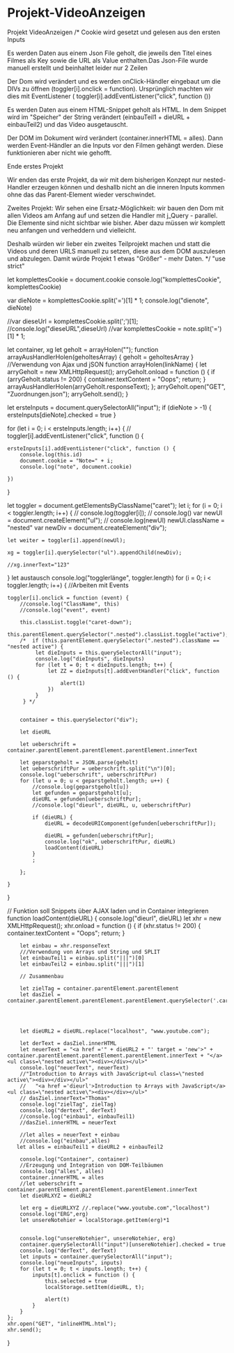 # Projekt-VideoAnzeigen
Projekt VideoAnzeigen
/* 
Cookie wird gesetzt und gelesen aus den ersten Inputs

Es werden Daten aus einem Json File geholt, die jeweils den Titel eines Filmes als Key sowie die URL als Value enthalten.Das Json-File wurde manuell erstellt und beinhaltet leider nur 2 Zeilen

Der Dom wird verändert und es werden onClick-Händler eingebaut um die DIVs zu öffnen (toggler[i].onclick = function). Ursprünglich machten wir dies mit EventListener (  toggler[i].addEventListener("click", function ())

Es werden Daten aus einem HTML-Snippet geholt als HTML. In dem Snippet wird im "Speicher" der String verändert (einbauTeil1 + dieURL + einbauTeil2) und das Video ausgetauscht.

Der DOM im Dokument wird verändert (container.innerHTML = alles). 
Dann werden Event-Händler an die Inputs vor den Filmen gehängt werden. Diese funktionieren aber nicht wie gehofft.


Ende erstes Projekt

Wir enden das erste Projekt, da wir mit dem bisherigen Konzept nur nested-Handler erzeugen können und deshallb nicht an die inneren Inputs kommen ohne das das Parent-Element wieder verschwindet.

Zweites Projekt:
Wir sehen eine Ersatz-Möglichkeit: wir bauen den Dom mit allen Videos am Anfang auf und setzen die Handler mit j_Query - parallel. Die Elemente sind nicht sichtbar wie bisher. Aber dazu müssen wir komplett neu anfangen und verheddern und vielleicht.

Deshalb würden wir lieber ein zweites Teilprojekt machen und statt die Videos und deren URLS manuell zu setzen, diese aus dem DOM auszulesen und abzulegen. Damit würde Projekt 1 etwas "Größer" - mehr Daten.
*/
"use strict"

let komplettesCookie = document.cookie
console.log("komplettesCookie", komplettesCookie)


var dieNote = komplettesCookie.split('=')[1] * 1;
console.log("dienote", dieNote)

//var dieseUrl = komplettesCookie.split(';')[1];
//console.log("dieseURL",dieseUrl)
//var komplettesCookie = note.split('=')[1] * 1;

let container, xg
let geholt = arrayHolen("");
function arrayAusHandlerHolen(geholtesArray) {
    geholt = geholtesArray
}
//Verwendung von Ajax und jSON
function arrayHolen(linkName) {
    let arryGeholt = new XMLHttpRequest();
    arryGeholt.onload = function () {
        if (arryGeholt.status != 200) {
            container.textContent = "Oops";
            return;
        }
        arrayAusHandlerHolen(arryGeholt.responseText);
    };
    arryGeholt.open("GET", "Zuordnungen.json");
    arryGeholt.send();
}

let ersteInputs = document.querySelectorAll("input");
if (dieNote > -1) {
    ersteInputs[dieNote].checked = true
}




for (let i = 0; i < ersteInputs.length; i++) {
    //    toggler[i].addEventListener("click", function () {

    ersteInputs[i].addEventListener("click", function () {
        console.log(this.id)
        document.cookie = "Note=" + i;
        console.log("note", document.cookie)

    })
}


let toggler = document.getElementsByClassName("caret");
let i;
for (i = 0; i < toggler.length; i++) {
    //  console.log(toggler[i]);
    //  console.log()
    var newUl = document.createElement("ul");
    //   console.log(newUl)
    newUl.className = "nested"
    var newDiv = document.createElement("div");

    let weiter = toggler[i].append(newUl);

    xg = toggler[i].querySelector("ul").appendChild(newDiv);

    //xg.innerText="123"
}
let austausch
console.log("togglerlänge", toggler.length)
for (i = 0; i < toggler.length; i++) {
    //Arbeiten mit Events

    toggler[i].onclick = function (event) {
        //console.log("ClassName", this)
        //console.log("event", event)

        this.classList.toggle("caret-down");
        this.parentElement.querySelector(".nested").classList.toggle("active");
        /*  if (this.parentElement.querySelector(".nested").className == "nested active") {
             let dieInputs = this.querySelectorAll("input");
             console.log("dieInputs", dieInputs)
             for (let t = 0; t < dieInputs.length; t++) {
                 let ZZ = dieInputs[t].addEventHandler("click", function () {
                     alert(1)
                 })
             }
         } */


        container = this.querySelector("div");

        let dieURL

        let ueberschrift = container.parentElement.parentElement.parentElement.innerText

        let geparstgeholt = JSON.parse(geholt)
        let ueberschriftPur = ueberschrift.split("\n")[0];
        console.log("ueberschrift", ueberschriftPur)
        for (let u = 0; u < geparstgeholt.length; u++) {
            //console.log(geparstgeholt[u])
            let gefunden = geparstgeholt[u];
            dieURL = gefunden[ueberschriftPur];
            //console.log("dieurl", dieURL, u, ueberschriftPur)

            if (dieURL) {
                dieURL = decodeURIComponent(gefunden[ueberschriftPur]);

                dieURL = gefunden[ueberschriftPur];
                console.log("ok", ueberschriftPur, dieURL)
                loadContent(dieURL)
            }
            ;

        };

    }
}

// Funktion soll Snippets über AJAX laden und in Container integrieren
function loadContent(dieURL) {
    console.log("dieurl", dieURL)
    let xhr = new XMLHttpRequest();
    xhr.onload = function () {
        if (xhr.status != 200) {
            container.textContent = "Oops";
            return;
        }

        let einbau = xhr.responseText
        ///Verwendung von Arrays und String und SPLIT
        let einbauTeil1 = einbau.split("|||")[0]
        let einbauTeil2 = einbau.split("|||")[1]

        // Zusammenbau

        let zielTag = container.parentElement.parentElement
        let dasZiel = container.parentElement.parentElement.parentElement.querySelector('.caret')




        let dieURL2 = dieURL.replace("localhost", "www.youtube.com");

        let derText = dasZiel.innerHTML
        let neuerText = "<a href ='" + dieURL2 + "' target = 'new'>" + container.parentElement.parentElement.parentElement.innerText + "</a><ul class=\"nested active\"><div></div></ul>"
        console.log("neuerText", neuerText)
        //"Introduction to Arrays with JavaScript<ul class=\"nested active\"><div></div></ul>"
        //   "<a href ='dieurl'>Introduction to Arrays with JavaScript</a><ul class=\"nested active\"><div></div></ul>"
        // dasZiel.innerText="Thomas"
        console.log("zielTag", zielTag)
        console.log("dertext", derText)
        //console.log("einbau1", einbauTeil1)
        //dasZiel.innerHTML = neuerText

        //let alles = neuerText + einbau
        //console.log("einbau",alles)
       let alles = einbauTeil1 + dieURL2 + einbauTeil2

        console.log("Container", container)
        //Erzeugung und Integration von DOM-Teilbäumen
        console.log("alles", alles)
        container.innerHTML = alles
        //let ueberschrift = container.parentElement.parentElement.parentElement.innerText
        let dieURLXYZ = dieURL2

        let erg = dieURLXYZ //.replace("www.youtube.com","localhost")
        console.log("ERG",erg)
        let unsereNotehier = localStorage.getItem(erg)*1
        

        console.log("unsereNotehier", unsereNotehier, erg)
        container.querySelectorAll("input")[unsereNotehier].checked = true
        console.log("derText", derText)
        let inputs = container.querySelectorAll("input");
        console.log("neueInputs", inputs)
        for (let t = 0; t < inputs.length; t++) {
            inputs[t].onclick = function () {
                this.selected = true
                localStorage.setItem(dieURL, t);

                alert(t)
            }
        }
    };
    xhr.open("GET", "inlineHTML.html");
    xhr.send();

}
